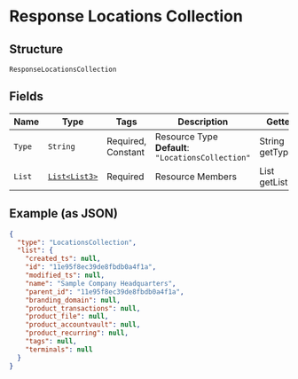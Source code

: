 
# Response Locations Collection

## Structure

`ResponseLocationsCollection`

## Fields

| Name | Type | Tags | Description | Getter | Setter |
|  --- | --- | --- | --- | --- | --- |
| `Type` | `String` | Required, Constant | Resource Type<br>**Default**: `"LocationsCollection"` | String getType() | setType(String type) |
| `List` | [`List<List3>`](../../doc/models/list-3.md) | Required | Resource Members | List<List3> getList() | setList(List<List3> list) |

## Example (as JSON)

```json
{
  "type": "LocationsCollection",
  "list": {
    "created_ts": null,
    "id": "11e95f8ec39de8fbdb0a4f1a",
    "modified_ts": null,
    "name": "Sample Company Headquarters",
    "parent_id": "11e95f8ec39de8fbdb0a4f1a",
    "branding_domain": null,
    "product_transactions": null,
    "product_file": null,
    "product_accountvault": null,
    "product_recurring": null,
    "tags": null,
    "terminals": null
  }
}
```

